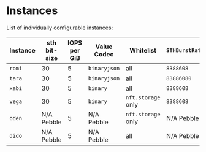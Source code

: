 # Instances

List of individually configurable instances:

| Instance | sth bit-size | IOPS per GiB  | Value Codec  | Whitelist           | `STHBurstRate` | `STHSyncInterval` | Running                                                                                                                                       |
|----------|--------------|---------------|--------------|---------------------|----------------|-------------------|-----------------------------------------------------------------------------------------------------------------------------------------------|
| `romi`   | 30           | 5             | `binaryjson` | all                 | `8388608`      | `1s`              | [32e0eed4e3a0c4b3622965b89566454bb6406e78](https://github.com/filecoin-project/storetheindex/commit/32e0eed4e3a0c4b3622965b89566454bb6406e78) |
| `tara`   | 30           | 5             | `binaryjson` | all                 | `83886080`     | `6s`              | [32e0eed4e3a0c4b3622965b89566454bb6406e78](https://github.com/filecoin-project/storetheindex/commit/83b6d31a33731bd884ddb30b9491acf9f0379506) |
| `xabi`   | 30           | 5             | `binary`     | all                 | `8388608`      | `1s`              | [83b6d31a33731bd884ddb30b9491acf9f0379506](https://github.com/filecoin-project/storetheindex/commit/32e0eed4e3a0c4b3622965b89566454bb6406e78) |
| `vega`   | 30           | 5             | `binary`     | `nft.storage` only  | `8388608`      | `3s`              | [32e0eed4e3a0c4b3622965b89566454bb6406e78](https://github.com/filecoin-project/storetheindex/commit/83b6d31a33731bd884ddb30b9491acf9f0379506) |
| `oden`   | N/A Pebble   | 5             | N/A Pebble   | `nft.storage` only  | N/A Pebble     | N/A Pebble        | [83b6d31a33731bd884ddb30b9491acf9f0379506](https://github.com/filecoin-project/storetheindex/commit/078d43ca27a0a57f4a568bc67f626ded2a44ecff) |
| `dido`   | N/A Pebble   | 5             | N/A Pebble   | all                 | N/A Pebble     | N/A Pebble        | [83b6d31a33731bd884ddb30b9491acf9f0379506](https://github.com/filecoin-project/storetheindex/commit/83b6d31a33731bd884ddb30b9491acf9f0379506) |
